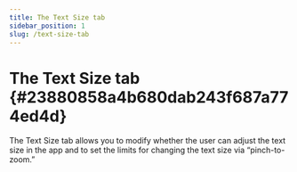 ```yaml
---
title: The Text Size tab
sidebar_position: 1
slug: /text-size-tab
---
```




# The Text Size tab {#23880858a4b680dab243f687a774ed4d}


The Text Size tab allows you to modify whether the user can adjust the text size in the app and to set the limits for changing the text size via “pinch-to-zoom.”

